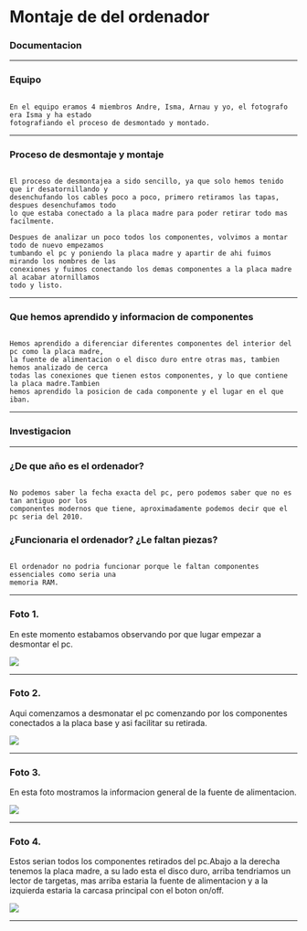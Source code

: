 
# Montaje de del ordenador

### Documentacion

---

### Equipo

```

En el equipo eramos 4 miembros Andre, Isma, Arnau y yo, el fotografo era Isma y ha estado 
fotografiando el proceso de desmontado y montado.

```

---

### Proceso de desmontaje y montaje

```

El proceso de desmontajea a sido sencillo, ya que solo hemos tenido que ir desatornillando y
desenchufando los cables poco a poco, primero retiramos las tapas, despues desenchufamos todo
lo que estaba conectado a la placa madre para poder retirar todo mas facilmente.

Despues de analizar un poco todos los componentes, volvimos a montar todo de nuevo empezamos
tumbando el pc y poniendo la placa madre y apartir de ahi fuimos mirando los nombres de las
conexiones y fuimos conectando los demas componentes a la placa madre al acabar atornillamos
todo y listo.

```

---

### Que hemos aprendido y informacion de componentes

```

Hemos aprendido a diferenciar diferentes componentes del interior del pc como la placa madre,
la fuente de alimentacion o el disco duro entre otras mas, tambien hemos analizado de cerca
todas las conexiones que tienen estos componentes, y lo que contiene la placa madre.Tambien
hemos aprendido la posicion de cada componente y el lugar en el que iban.

```

---

### Investigacion

---

### ¿De que año es el ordenador?

```

No podemos saber la fecha exacta del pc, pero podemos saber que no es tan antiguo por los
componentes modernos que tiene, aproximadamente podemos decir que el pc seria del 2010.

```

### ¿Funcionaria el ordenador? ¿Le faltan piezas?

```

El ordenador no podria funcionar porque le faltan componentes essenciales como seria una
memoria RAM.

```

---

### Foto 1.

En este momento estabamos observando por que lugar empezar a desmontar el pc.

![](https://raw.githubusercontent.com/Baultek/1-Trimestre/main/Imagenes%20montaje%20de%20ordenadores/IMG_20211005_092041_798.jpg)

---

### Foto 2.

Aqui comenzamos a desmonatar el pc comenzando por los componentes conectados a la placa base y
asi facilitar su retirada.

![](https://raw.githubusercontent.com/Baultek/1-Trimestre/main/Imagenes%20montaje%20de%20ordenadores/IMG_20211005_092051_348.jpg)

---

### Foto 3.

En esta foto mostramos la informacion general de la fuente de alimentacion.

![](https://raw.githubusercontent.com/Baultek/1-Trimestre/main/Imagenes%20montaje%20de%20ordenadores/IMG_20211005_092053_615.jpg)

---

### Foto 4.

Estos serian todos los componentes retirados del pc.Abajo a la derecha tenemos la placa madre, a su lado esta el disco duro,
arriba tendriamos un lector de targetas, mas arriba estaria la fuente de alimentacion y a la izquierda estaria la carcasa
principal con el boton on/off.

![](https://raw.githubusercontent.com/Baultek/1-Trimestre/main/Imagenes%20montaje%20de%20ordenadores/IMG_20211005_092114_668.jpg)

---
